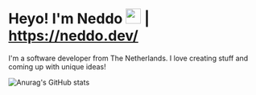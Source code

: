 # Heyo! I'm Neddo <img src="https://raw.githubusercontent.com/MartinHeinz/MartinHeinz/master/wave.gif" width="30px"> | https://neddo.dev/

I'm a software developer from The Netherlands.
I love creating stuff and coming up with unique ideas!

![Anurag's GitHub stats](https://github-readme-stats.vercel.app/api?username=Neddoo&show_icons=true&theme=dark)
